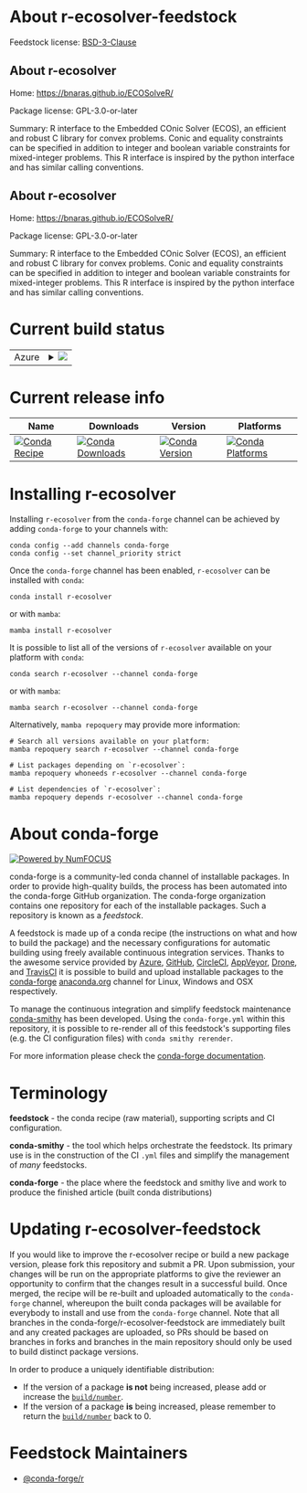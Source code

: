 About r-ecosolver-feedstock
===========================

Feedstock license: [BSD-3-Clause](https://github.com/conda-forge/r-ecosolver-feedstock/blob/main/LICENSE.txt)


About r-ecosolver
-----------------

Home: https://bnaras.github.io/ECOSolveR/

Package license: GPL-3.0-or-later

Summary: R interface to the Embedded COnic Solver (ECOS), an efficient and robust C library for convex problems. Conic and equality constraints can be specified in addition to integer and boolean variable constraints for mixed-integer problems. This R interface is inspired by the python interface and has similar calling conventions.

About r-ecosolver
-----------------

Home: https://bnaras.github.io/ECOSolveR/

Package license: GPL-3.0-or-later

Summary: R interface to the Embedded COnic Solver (ECOS), an efficient and robust C library for convex problems. Conic and equality constraints can be specified in addition to integer and boolean variable constraints for mixed-integer problems. This R interface is inspired by the python interface and has similar calling conventions.

Current build status
====================


<table>
    
  <tr>
    <td>Azure</td>
    <td>
      <details>
        <summary>
          <a href="https://dev.azure.com/conda-forge/feedstock-builds/_build/latest?definitionId=14633&branchName=main">
            <img src="https://dev.azure.com/conda-forge/feedstock-builds/_apis/build/status/r-ecosolver-feedstock?branchName=main">
          </a>
        </summary>
        <table>
          <thead><tr><th>Variant</th><th>Status</th></tr></thead>
          <tbody><tr>
              <td>linux_64_r_base4.4</td>
              <td>
                <a href="https://dev.azure.com/conda-forge/feedstock-builds/_build/latest?definitionId=14633&branchName=main">
                  <img src="https://dev.azure.com/conda-forge/feedstock-builds/_apis/build/status/r-ecosolver-feedstock?branchName=main&jobName=linux&configuration=linux%20linux_64_r_base4.4" alt="variant">
                </a>
              </td>
            </tr><tr>
              <td>linux_64_r_base4.5</td>
              <td>
                <a href="https://dev.azure.com/conda-forge/feedstock-builds/_build/latest?definitionId=14633&branchName=main">
                  <img src="https://dev.azure.com/conda-forge/feedstock-builds/_apis/build/status/r-ecosolver-feedstock?branchName=main&jobName=linux&configuration=linux%20linux_64_r_base4.5" alt="variant">
                </a>
              </td>
            </tr><tr>
              <td>linux_aarch64_r_base4.4</td>
              <td>
                <a href="https://dev.azure.com/conda-forge/feedstock-builds/_build/latest?definitionId=14633&branchName=main">
                  <img src="https://dev.azure.com/conda-forge/feedstock-builds/_apis/build/status/r-ecosolver-feedstock?branchName=main&jobName=linux&configuration=linux%20linux_aarch64_r_base4.4" alt="variant">
                </a>
              </td>
            </tr><tr>
              <td>linux_aarch64_r_base4.5</td>
              <td>
                <a href="https://dev.azure.com/conda-forge/feedstock-builds/_build/latest?definitionId=14633&branchName=main">
                  <img src="https://dev.azure.com/conda-forge/feedstock-builds/_apis/build/status/r-ecosolver-feedstock?branchName=main&jobName=linux&configuration=linux%20linux_aarch64_r_base4.5" alt="variant">
                </a>
              </td>
            </tr><tr>
              <td>linux_ppc64le_r_base4.4</td>
              <td>
                <a href="https://dev.azure.com/conda-forge/feedstock-builds/_build/latest?definitionId=14633&branchName=main">
                  <img src="https://dev.azure.com/conda-forge/feedstock-builds/_apis/build/status/r-ecosolver-feedstock?branchName=main&jobName=linux&configuration=linux%20linux_ppc64le_r_base4.4" alt="variant">
                </a>
              </td>
            </tr><tr>
              <td>linux_ppc64le_r_base4.5</td>
              <td>
                <a href="https://dev.azure.com/conda-forge/feedstock-builds/_build/latest?definitionId=14633&branchName=main">
                  <img src="https://dev.azure.com/conda-forge/feedstock-builds/_apis/build/status/r-ecosolver-feedstock?branchName=main&jobName=linux&configuration=linux%20linux_ppc64le_r_base4.5" alt="variant">
                </a>
              </td>
            </tr><tr>
              <td>osx_64_r_base4.4</td>
              <td>
                <a href="https://dev.azure.com/conda-forge/feedstock-builds/_build/latest?definitionId=14633&branchName=main">
                  <img src="https://dev.azure.com/conda-forge/feedstock-builds/_apis/build/status/r-ecosolver-feedstock?branchName=main&jobName=osx&configuration=osx%20osx_64_r_base4.4" alt="variant">
                </a>
              </td>
            </tr><tr>
              <td>osx_64_r_base4.5</td>
              <td>
                <a href="https://dev.azure.com/conda-forge/feedstock-builds/_build/latest?definitionId=14633&branchName=main">
                  <img src="https://dev.azure.com/conda-forge/feedstock-builds/_apis/build/status/r-ecosolver-feedstock?branchName=main&jobName=osx&configuration=osx%20osx_64_r_base4.5" alt="variant">
                </a>
              </td>
            </tr><tr>
              <td>osx_arm64_r_base4.4</td>
              <td>
                <a href="https://dev.azure.com/conda-forge/feedstock-builds/_build/latest?definitionId=14633&branchName=main">
                  <img src="https://dev.azure.com/conda-forge/feedstock-builds/_apis/build/status/r-ecosolver-feedstock?branchName=main&jobName=osx&configuration=osx%20osx_arm64_r_base4.4" alt="variant">
                </a>
              </td>
            </tr><tr>
              <td>osx_arm64_r_base4.5</td>
              <td>
                <a href="https://dev.azure.com/conda-forge/feedstock-builds/_build/latest?definitionId=14633&branchName=main">
                  <img src="https://dev.azure.com/conda-forge/feedstock-builds/_apis/build/status/r-ecosolver-feedstock?branchName=main&jobName=osx&configuration=osx%20osx_arm64_r_base4.5" alt="variant">
                </a>
              </td>
            </tr><tr>
              <td>win_64_r_base4.4</td>
              <td>
                <a href="https://dev.azure.com/conda-forge/feedstock-builds/_build/latest?definitionId=14633&branchName=main">
                  <img src="https://dev.azure.com/conda-forge/feedstock-builds/_apis/build/status/r-ecosolver-feedstock?branchName=main&jobName=win&configuration=win%20win_64_r_base4.4" alt="variant">
                </a>
              </td>
            </tr><tr>
              <td>win_64_r_base4.5</td>
              <td>
                <a href="https://dev.azure.com/conda-forge/feedstock-builds/_build/latest?definitionId=14633&branchName=main">
                  <img src="https://dev.azure.com/conda-forge/feedstock-builds/_apis/build/status/r-ecosolver-feedstock?branchName=main&jobName=win&configuration=win%20win_64_r_base4.5" alt="variant">
                </a>
              </td>
            </tr>
          </tbody>
        </table>
      </details>
    </td>
  </tr>
</table>

Current release info
====================

| Name | Downloads | Version | Platforms |
| --- | --- | --- | --- |
| [![Conda Recipe](https://img.shields.io/badge/recipe-r--ecosolver-green.svg)](https://anaconda.org/conda-forge/r-ecosolver) | [![Conda Downloads](https://img.shields.io/conda/dn/conda-forge/r-ecosolver.svg)](https://anaconda.org/conda-forge/r-ecosolver) | [![Conda Version](https://img.shields.io/conda/vn/conda-forge/r-ecosolver.svg)](https://anaconda.org/conda-forge/r-ecosolver) | [![Conda Platforms](https://img.shields.io/conda/pn/conda-forge/r-ecosolver.svg)](https://anaconda.org/conda-forge/r-ecosolver) |

Installing r-ecosolver
======================

Installing `r-ecosolver` from the `conda-forge` channel can be achieved by adding `conda-forge` to your channels with:

```
conda config --add channels conda-forge
conda config --set channel_priority strict
```

Once the `conda-forge` channel has been enabled, `r-ecosolver` can be installed with `conda`:

```
conda install r-ecosolver
```

or with `mamba`:

```
mamba install r-ecosolver
```

It is possible to list all of the versions of `r-ecosolver` available on your platform with `conda`:

```
conda search r-ecosolver --channel conda-forge
```

or with `mamba`:

```
mamba search r-ecosolver --channel conda-forge
```

Alternatively, `mamba repoquery` may provide more information:

```
# Search all versions available on your platform:
mamba repoquery search r-ecosolver --channel conda-forge

# List packages depending on `r-ecosolver`:
mamba repoquery whoneeds r-ecosolver --channel conda-forge

# List dependencies of `r-ecosolver`:
mamba repoquery depends r-ecosolver --channel conda-forge
```


About conda-forge
=================

[![Powered by
NumFOCUS](https://img.shields.io/badge/powered%20by-NumFOCUS-orange.svg?style=flat&colorA=E1523D&colorB=007D8A)](https://numfocus.org)

conda-forge is a community-led conda channel of installable packages.
In order to provide high-quality builds, the process has been automated into the
conda-forge GitHub organization. The conda-forge organization contains one repository
for each of the installable packages. Such a repository is known as a *feedstock*.

A feedstock is made up of a conda recipe (the instructions on what and how to build
the package) and the necessary configurations for automatic building using freely
available continuous integration services. Thanks to the awesome service provided by
[Azure](https://azure.microsoft.com/en-us/services/devops/), [GitHub](https://github.com/),
[CircleCI](https://circleci.com/), [AppVeyor](https://www.appveyor.com/),
[Drone](https://cloud.drone.io/welcome), and [TravisCI](https://travis-ci.com/)
it is possible to build and upload installable packages to the
[conda-forge](https://anaconda.org/conda-forge) [anaconda.org](https://anaconda.org/)
channel for Linux, Windows and OSX respectively.

To manage the continuous integration and simplify feedstock maintenance
[conda-smithy](https://github.com/conda-forge/conda-smithy) has been developed.
Using the ``conda-forge.yml`` within this repository, it is possible to re-render all of
this feedstock's supporting files (e.g. the CI configuration files) with ``conda smithy rerender``.

For more information please check the [conda-forge documentation](https://conda-forge.org/docs/).

Terminology
===========

**feedstock** - the conda recipe (raw material), supporting scripts and CI configuration.

**conda-smithy** - the tool which helps orchestrate the feedstock.
                   Its primary use is in the construction of the CI ``.yml`` files
                   and simplify the management of *many* feedstocks.

**conda-forge** - the place where the feedstock and smithy live and work to
                  produce the finished article (built conda distributions)


Updating r-ecosolver-feedstock
==============================

If you would like to improve the r-ecosolver recipe or build a new
package version, please fork this repository and submit a PR. Upon submission,
your changes will be run on the appropriate platforms to give the reviewer an
opportunity to confirm that the changes result in a successful build. Once
merged, the recipe will be re-built and uploaded automatically to the
`conda-forge` channel, whereupon the built conda packages will be available for
everybody to install and use from the `conda-forge` channel.
Note that all branches in the conda-forge/r-ecosolver-feedstock are
immediately built and any created packages are uploaded, so PRs should be based
on branches in forks and branches in the main repository should only be used to
build distinct package versions.

In order to produce a uniquely identifiable distribution:
 * If the version of a package **is not** being increased, please add or increase
   the [``build/number``](https://docs.conda.io/projects/conda-build/en/latest/resources/define-metadata.html#build-number-and-string).
 * If the version of a package **is** being increased, please remember to return
   the [``build/number``](https://docs.conda.io/projects/conda-build/en/latest/resources/define-metadata.html#build-number-and-string)
   back to 0.

Feedstock Maintainers
=====================

* [@conda-forge/r](https://github.com/orgs/conda-forge/teams/r/)

